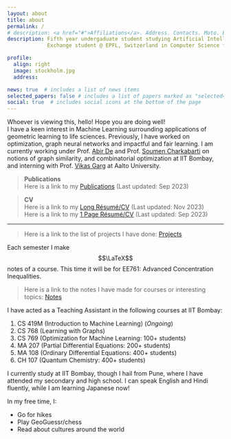 ```yaml
---
layout: about
title: about
permalink: /
# description: <a href="#">Affiliations</a>. Address. Contacts. Moto. Etc.
description: Fifth year undergaduate student studying Artificial Intelligence @ IIT Bombay<br>
             Exchange student @ EPFL, Switzerland in Computer Science for Autumn 2022-23

profile:
  align: right
  image: stockholm.jpg
  address: 

news: true  # includes a list of news items
selected_papers: false # includes a list of papers marked as "selected={true}"
social: true  # includes social icons at the bottom of the page
---
```


Whoever is viewing this, hello! Hope you are doing well!<br>
I have a keen interest in Machine Learning surrounding applications of geometric learning to life sciences. Previously, I have worked on optimization, graph neural networks and impactful and fair learning. I am currently working under Prof. [Abir De](https://abir-de.github.io/) and Prof. [Soumen Charkabarti](https://www.cse.iitb.ac.in/~soumen/) on notions of graph similarity, and combinatorial optimization at IIT Bombay, and interning with Prof. [Vikas Garg](https://research.aalto.fi/en/persons/vikas-garg) at Aalto University.


> **Publications** <br>
  Here is a link to my [Publications](publications) (Last updated: Sep 2023)

> **CV** <br>
  Here is a link to my [Long Résumé/CV](CV.pdf) (Last updated: Nov 2023)<br>
  Here is a link to my [1 Page Résumé/CV](1_Page_CV.pdf) (Last updated: Sep 2023)
  

  ---

> Here is a link to the list of projects I have done: [Projects](projects)

Each semester I make $$\LaTeX$$ notes of a course. This time it will be for EE761: Advanced Concentration Inequalities.
> Here is a link to the notes I have made for courses or interesting topics: [Notes](notes)

I have acted as a Teaching Assistant in the following courses at IIT Bombay:
1. CS 419M (Introduction to Machine Learning) (_Ongoing_)
2. CS 768 (Learning with Graphs)
3. CS 769 (Optimization for Machine Learning: 100+ students) 
4. MA 207 (Partial Differential Equations: 200+ students)
5. MA 108 (Ordinary Differential Equations: 400+ students)
6. CH 107 (Quantum Chemistry: 400+ students)



I currently study at IIT Bombay, though I hail from Pune, where I have attended my secondary and high school. I can speak English and Hindi fluently, while I am learning Japanese now!

<!-- Oh by the way, I am also trying to maintain a blog [here](blog), in which I seldom post, but mostly its something related to machine learning or algorithms.
 -->

In my free time, I:
- Go for hikes
- Play GeoGuessr/chess
- Read about cultures around the world







